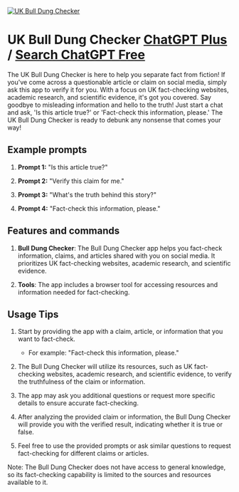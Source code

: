 
[![UK Bull Dung Checker](https://files.oaiusercontent.com/file-lECFChPWT9fjEpbNesu0cH1O?se=2123-10-18T09%3A35%3A05Z&sp=r&sv=2021-08-06&sr=b&rscc=max-age%3D31536000%2C%20immutable&rscd=attachment%3B%20filename%3D31dbf214-9efb-4533-8711-08d8a03f793c.png&sig=C1YMmDCi7qi9ZuSuAz%2BpE69HWGicXh/fnoC1wr0naWg%3D)](https://chat.openai.com/g/g-cm2X3wdqG-uk-bull-dung-checker)

# UK Bull Dung Checker [ChatGPT Plus](https://chat.openai.com/g/g-cm2X3wdqG-uk-bull-dung-checker) / [Search ChatGPT Free](https://gptcall.net/index.html#/?search=UK%20Bull%20Dung%20Checker)

The UK Bull Dung Checker is here to help you separate fact from fiction! If you've come across a questionable article or claim on social media, simply ask this app to verify it for you. With a focus on UK fact-checking websites, academic research, and scientific evidence, it's got you covered. Say goodbye to misleading information and hello to the truth! Just start a chat and ask, 'Is this article true?' or 'Fact-check this information, please.' The UK Bull Dung Checker is ready to debunk any nonsense that comes your way!

## Example prompts

1. **Prompt 1:** "Is this article true?"

2. **Prompt 2:** "Verify this claim for me."

3. **Prompt 3:** "What's the truth behind this story?"

4. **Prompt 4:** "Fact-check this information, please."

## Features and commands

1. **Bull Dung Checker**: The Bull Dung Checker app helps you fact-check information, claims, and articles shared with you on social media. It prioritizes UK fact-checking websites, academic research, and scientific evidence.

2. **Tools**: The app includes a browser tool for accessing resources and information needed for fact-checking.

## Usage Tips

1. Start by providing the app with a claim, article, or information that you want to fact-check.
   - For example: "Fact-check this information, please."

2. The Bull Dung Checker will utilize its resources, such as UK fact-checking websites, academic research, and scientific evidence, to verify the truthfulness of the claim or information.

3. The app may ask you additional questions or request more specific details to ensure accurate fact-checking.

4. After analyzing the provided claim or information, the Bull Dung Checker will provide you with the verified result, indicating whether it is true or false.

5. Feel free to use the provided prompts or ask similar questions to request fact-checking for different claims or articles.

Note: The Bull Dung Checker does not have access to general knowledge, so its fact-checking capability is limited to the sources and resources available to it.


